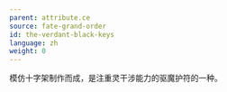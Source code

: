 ```yaml
---
parent: attribute.ce
source: fate-grand-order
id: the-verdant-black-keys
language: zh
weight: 0
---
```


模仿十字架制作而成，是注重灵干涉能力的驱魔护符的一种。
